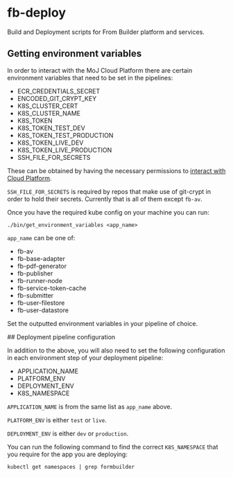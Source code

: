 # fb-deploy

Build and Deployment scripts for From Builder platform and services.

## Getting environment variables

In order to interact with the MoJ Cloud Platform there are certain environment variables that need to be set in the pipelines:

- ECR_CREDENTIALS_SECRET
- ENCODED_GIT_CRYPT_KEY
- K8S_CLUSTER_CERT
- K8S_CLUSTER_NAME
- K8S_TOKEN
- K8S_TOKEN_TEST_DEV
- K8S_TOKEN_TEST_PRODUCTION
- K8S_TOKEN_LIVE_DEV
- K8S_TOKEN_LIVE_PRODUCTION
- SSH_FILE_FOR_SECRETS

These can be obtained by having the necessary permissions to [interact with Cloud Platform](https://user-guide.cloud-platform.service.justice.gov.uk/documentation/getting-started/kubectl-config.html#how-to-use-kubectl-to-connect-to-the-cluster).

`SSH_FILE_FOR_SECRETS` is required by repos that make use of git-crypt in order to hold their secrets. Currently that is all of them except `fb-av`.

Once you have the required kube config on your machine you can run:

`./bin/get_environment_variables <app_name>`

`app_name` can be one of:

- fb-av
- fb-base-adapter
- fb-pdf-generator
- fb-publisher
- fb-runner-node
- fb-service-token-cache
- fb-submitter
- fb-user-filestore
- fb-user-datastore

Set the outputted environment variables in your pipeline of choice.

## Deployment pipeline configuration

In addition to the above, you will also need to set the following configuration in each environment step of your deployment pipeline:

- APPLICATION_NAME
- PLATFORM_ENV
- DEPLOYMENT_ENV
- K8S_NAMESPACE

`APPLICATION_NAME` is from the same list as `app_name` above.

`PLATFORM_ENV` is either `test` or `live`.

`DEPLOYMENT_ENV` is either `dev` or `production`.

You can run the following command to find the correct `K8S_NAMESPACE` that you require for the app you are deploying:

`kubectl get namespaces | grep formbuilder`
